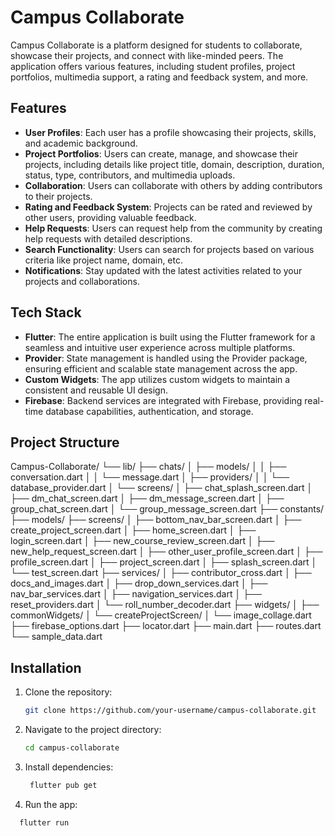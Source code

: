 # Campus Collaborate

Campus Collaborate is a platform designed for students to collaborate, showcase their projects, and connect with like-minded peers. The application offers various features, including student profiles, project portfolios, multimedia support, a rating and feedback system, and more.

## Features

- **User Profiles**: Each user has a profile showcasing their projects, skills, and academic background.
- **Project Portfolios**: Users can create, manage, and showcase their projects, including details like project title, domain, description, duration, status, type, contributors, and multimedia uploads.
- **Collaboration**: Users can collaborate with others by adding contributors to their projects.
- **Rating and Feedback System**: Projects can be rated and reviewed by other users, providing valuable feedback.
- **Help Requests**: Users can request help from the community by creating help requests with detailed descriptions.
- **Search Functionality**: Users can search for projects based on various criteria like project name, domain, etc.
- **Notifications**: Stay updated with the latest activities related to your projects and collaborations.

## Tech Stack

- **Flutter**: The entire application is built using the Flutter framework for a seamless and intuitive user experience across multiple platforms.
- **Provider**: State management is handled using the Provider package, ensuring efficient and scalable state management across the app.
- **Custom Widgets**: The app utilizes custom widgets to maintain a consistent and reusable UI design.
- **Firebase**: Backend services are integrated with Firebase, providing real-time database capabilities, authentication, and storage.

## Project Structure
Campus-Collaborate/
└── lib/
    ├── chats/
    │   ├── models/
    │   │   ├── conversation.dart
    │   │   └── message.dart
    │   ├── providers/
    │   │   └── database_provider.dart
    │   └── screens/
    │       ├── chat_splash_screen.dart
    │       ├── dm_chat_screen.dart
    │       ├── dm_message_screen.dart
    │       ├── group_chat_screen.dart
    │       └── group_message_screen.dart
    ├── constants/
    ├── models/
    ├── screens/
    │   ├── bottom_nav_bar_screen.dart
    │   ├── create_project_screen.dart
    │   ├── home_screen.dart
    │   ├── login_screen.dart
    │   ├── new_course_review_screen.dart
    │   ├── new_help_request_screen.dart
    │   ├── other_user_profile_screen.dart
    │   ├── profile_screen.dart
    │   ├── project_screen.dart
    │   ├── splash_screen.dart
    │   └── test_screen.dart
    ├── services/
    │   ├── contributor_cross.dart
    │   ├── docs_and_images.dart
    │   ├── drop_down_services.dart
    │   ├── nav_bar_services.dart
    │   ├── navigation_services.dart
    │   ├── reset_providers.dart
    │   └── roll_number_decoder.dart
    ├── widgets/
    │   ├── commonWidgets/
    │   └── createProjectScreen/
    │       └── image_collage.dart
    ├── firebase_options.dart
    ├── locator.dart
    ├── main.dart
    ├── routes.dart
    └── sample_data.dart

## Installation

1. Clone the repository:
   ```bash
   git clone https://github.com/your-username/campus-collaborate.git
   ```
2. Navigate to the project directory:
   ```bash
   cd campus-collaborate
   ```
3. Install dependencies:
   ```bash
    flutter pub get
   ```
4. Run the app:
  ```bash
    flutter run
  ```
